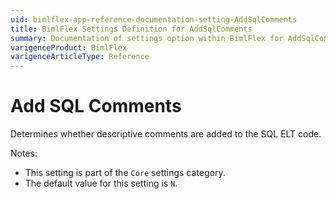 ```yaml
---
uid: bimlflex-app-reference-documentation-setting-AddSqlComments
title: BimlFlex Settings Definition for AddSqlComments
summary: Documentation of settings option within BimlFlex for AddSqlComments
varigenceProduct: BimlFlex
varigenceArticleType: Reference
---
```


# Add SQL Comments

Determines whether descriptive comments are added to the SQL ELT code.

Notes:

* This setting is part of the `Core` settings category.
* The default value for this setting is `N`.
